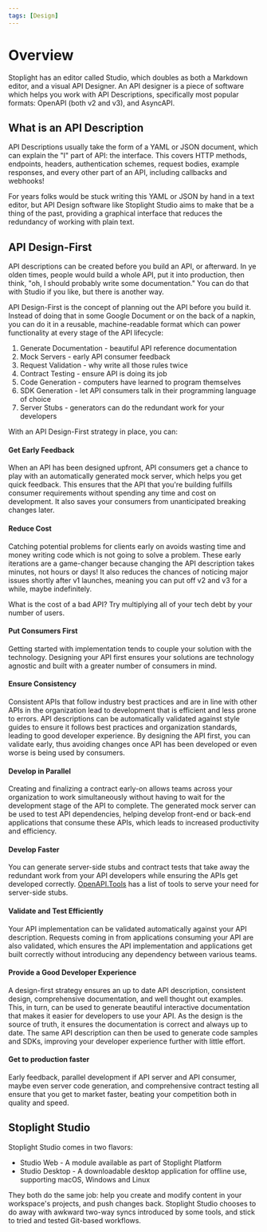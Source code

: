 ```yaml
---
tags: [Design]
---
```


# Overview

Stoplight has an editor called Studio, which doubles as both a Markdown editor, and a visual API Designer. An API designer is a piece of software which helps you work with API Descriptions, specifically most popular formats: OpenAPI (both v2 and v3), and AsyncAPI. 

## What is an API Description

API Descriptions usually take the form of a YAML or JSON document, which can explain the "I" part of API: the interface. This covers HTTP methods, endpoints, headers, authentication schemes, request bodies, example responses, and every other part of an API, including callbacks and webhooks!

For years folks would be stuck writing this YAML or JSON by hand in a text editor, but API Design software like Stoplight Studio aims to make that be a thing of the past, providing a graphical interface that reduces the redundancy of working with plain text. 

## API Design-First

API descriptions can be created before you build an API, or afterward. In ye olden times, people would build a whole API, put it into production, then think, "oh, I should probably write some documentation." You can do that with Studio if you like, but there is another way.

API Design-First is the concept of planning out the API before you build it.  Instead of doing that in some Google Document or on the back of a napkin, you can do it in a reusable, machine-readable format which can power functionality at every stage of the API lifecycle:

1. Generate Documentation - beautiful API reference documentation
1. Mock Servers - early API consumer feedback
1. Request Validation - why write all those rules twice
1. Contract Testing - ensure API is doing its job
1. Code Generation - computers have learned to program themselves
1. SDK Generation - let API consumers talk in their programming language of choice
1. Server Stubs - generators can do the redundant work for your developers

With an API Design-First strategy in place, you can:

#### Get Early Feedback

When an API has been designed upfront, API consumers get a chance to play with an automatically generated mock server, which helps you get quick feedback. This ensures that the API that you're building fulfills consumer requirements without spending any time and cost on development. It also saves your consumers from unanticipated breaking changes later. 

#### Reduce Cost

Catching potential problems for clients early on avoids wasting time and money writing code which is not going to solve a problem. These early iterations are a game-changer because changing the API description takes minutes, not hours or days! It also reduces the chances of noticing major issues shortly after v1 launches, meaning you can put off v2 and v3 for a while, maybe indefinitely.

What is the cost of a bad API? Try multiplying all of your tech debt by your number of users.

#### Put Consumers First

Getting started with implementation tends to couple your solution with the technology. Designing your API first ensures your solutions are technology agnostic and built with a greater number of consumers in mind.

#### Ensure Consistency

Consistent APIs that follow industry best practices and are in line with other APIs in the organization lead to development that is efficient and less prone to errors. API descriptions can be automatically validated against style guides to ensure it follows best practices and organization standards, leading to good developer experience. By designing the API first, you can validate early, thus avoiding changes once API has been developed or even worse is being used by consumers.   

#### Develop in Parallel

Creating and finalizing a contract early-on allows teams across your organization to work simultaneously without having to wait for the development stage of the API to complete. The generated mock server can be used to test API dependencies, helping develop front-end or back-end applications that consume these APIs, which leads to increased productivity and efficiency. 

#### Develop Faster

You can generate server-side stubs and contract tests that take away the redundant work from your API developers while ensuring the APIs get developed correctly. [OpenAPI.Tools](https://openapi.tools/#server) has a list of tools to serve your need for server-side stubs. 

#### Validate and Test Efficiently

Your API implementation can be validated automatically against your API description. Requests coming in from applications consuming your API are also validated, which ensures the API implementation and applications get built correctly without introducing any dependency between various teams. 

#### Provide a Good Developer Experience

A design-first strategy ensures an up to date API description, consistent design, comprehensive documentation, and well thought out examples. This, in turn, can be used to generate beautiful interactive documentation that makes it easier for developers to use your API. As the design is the source of truth, it ensures the documentation is correct and always up to date. The same API description can then be used to generate code samples and SDKs, improving your developer experience further with little effort.

#### Get to production faster

Early feedback, parallel development if API server and API consumer, maybe even server code generation, and comprehensive contract testing all ensure that you get to market faster, beating your competition both in quality and speed. 

## Stoplight Studio

Stoplight Studio comes in two flavors:

- Studio Web - A module available as part of Stoplight Platform
- Studio Desktop - A downloadable desktop application for offline use, supporting macOS, Windows and Linux

They both do the same job: help you create and modify content in your workspace's projects, and push changes back. Stoplight Studio chooses to do away with awkward two-way syncs introduced by some tools, and stick to tried and tested Git-based workflows.
